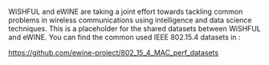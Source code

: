 WiSHFUL and eWINE are taking a joint effort towards tackling common problems in wireless communications using intelligence and data science techniques. 
This is a placeholder for the shared datasets between WiSHFUL and eWINE. You can find the common used IEEE 802.15.4 datasets in :

https://github.com/ewine-project/802_15_4_MAC_perf_datasets
